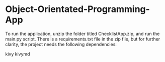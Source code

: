 # Object-Orientated-Programming-App

To run the application, unzip the folder titled ChecklistApp.zip, and run the main.py script. There is a requirements.txt file in the zip file, but for further clarity, the project needs the following dependencies:

kivy
kivymd
